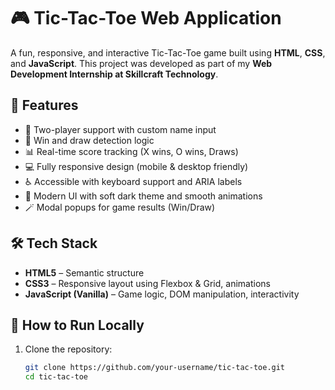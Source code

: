 # 🎮 Tic-Tac-Toe Web Application

A fun, responsive, and interactive Tic-Tac-Toe game built using **HTML**, **CSS**, and **JavaScript**. This project was developed as part of my **Web Development Internship at Skillcraft Technology**.

## 🚀 Features

- 🔁 Two-player support with custom name input
- 🧠 Win and draw detection logic
- 📊 Real-time score tracking (X wins, O wins, Draws)
- 💻 Fully responsive design (mobile & desktop friendly)
- ♿ Accessible with keyboard support and ARIA labels
- 🎨 Modern UI with soft dark theme and smooth animations
- 🪄 Modal popups for game results (Win/Draw)

## 🛠️ Tech Stack

- **HTML5** – Semantic structure  
- **CSS3** – Responsive layout using Flexbox & Grid, animations  
- **JavaScript (Vanilla)** – Game logic, DOM manipulation, interactivity


## 📂 How to Run Locally

1. Clone the repository:

   ```bash
   git clone https://github.com/your-username/tic-tac-toe.git
   cd tic-tac-toe
